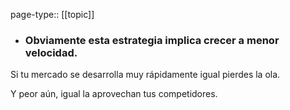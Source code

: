 page-type:: [[topic]]
- ### Obviamente esta estrategia implica crecer a menor velocidad.

Si tu mercado se desarrolla muy rápidamente igual pierdes la ola.

Y peor aún, igual la aprovechan tus competidores.


